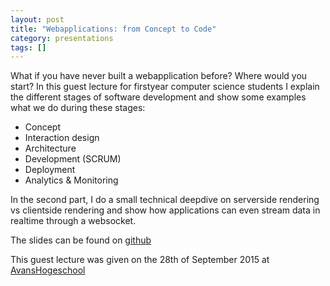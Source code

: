 ```yaml
---
layout: post
title: "Webapplications: from Concept to Code"
category: presentations
tags: []
---
```



What if you have never built a webapplication before? Where would you start? In this guest lecture for firstyear computer science students I explain the different stages of software development and show some examples what we do during these stages:

- Concept
- Interaction design
- Architecture
- Development (SCRUM)
- Deployment
- Analytics & Monitoring

In the second part, I do a small technical deepdive on serverside rendering vs clientside rendering and show how applications can even stream data in realtime through a websocket.

The slides can be found on [github](http://peterpeerdeman.github.io/webapplications-from-concept-to-code/)

This guest lecture was given on the 28th of September 2015 at [AvansHogeschool](http://www.avans.nl/)
